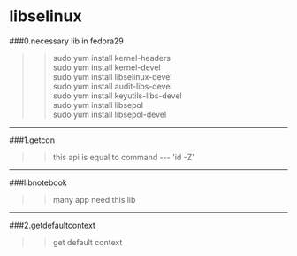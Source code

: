 # libselinux  
###0.necessary lib in fedora29   
   >>sudo yum install kernel-headers  
   >>sudo yum install kernel-devel  
   >>sudo yum install libselinux-devel  
   >>sudo yum install audit-libs-devel  
   >>sudo yum install keyutils-libs-devel  
   >>sudo yum install libsepol  
   >>sudo yum install libsepol-devel 
--- 
###1.getcon  
   >>this api is equal to command --- 'id -Z'  
---
###libnotebook
   >>many app need this lib
---
###2.getdefaultcontext
   >>get default context

